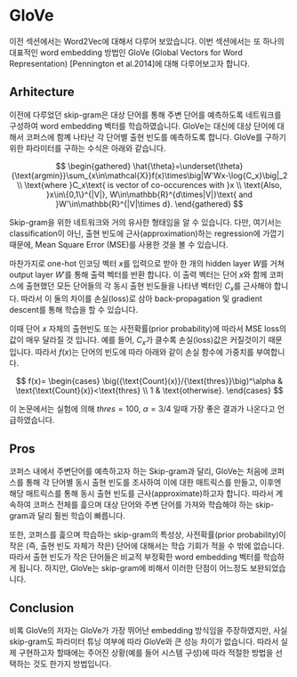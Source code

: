 # GloVe

이전 섹션에서는 Word2Vec에 대해서 다루어 보았습니다. 이번 섹션에서는 또 하나의 대표적인 word embedding 방법인 GloVe (Global Vectors for Word Representation) [Pennington et al.2014]에 대해 다루어보고자 합니다. 

## Arhitecture

이전에 다루었던 skip-gram은 대상 단어를 통해 주변 단어를 예측하도록 네트워크를 구성하여 word embedding 벡터를 학습하였습니다. GloVe는 대신에 대상 단어에 대해서 코퍼스에 함꼐 나타난 각 단어별 출현 빈도를 예측하도록 합니다. GloVe를 구하기 위한 파라미터를 구하는 수식은 아래와 같습니다.

$$
\begin{gathered}
\hat{\theta}=\underset{\theta}{\text{argmin}}\sum_{x\in\mathcal{X}}f(x)\times\big|W'Wx-\log{C_x}\big|_2 \\
\text{where }C_x\text{ is vector of co-occurences with }x \\ 
\text{Also, }x\in\{0,1\}^{|V|}, W\in\mathbb{R}^{d\times|V|}\text{ and }W'\in\mathbb{R}^{|V|\times d}.
\end{gathered}
$$

Skip-gram을 위한 네트워크와 거의 유사한 형태임을 알 수 있습니다. 다만, 여기서는 classification이 아닌, 출현 빈도에 근사(approximation)하는 regression에 가깝기 때문에, Mean Square Error (MSE)를 사용한 것을 볼 수 있습니다. 

마찬가지로 one-hot 인코딩 벡터 $x$를 입력으로 받아 한 개의 hidden layer $W$를 거쳐 output layer $W'$를 통해 출력 벡터를 반환 합니다. 이 출력 벡터는 단어 $x$와 함께 코퍼스에 출현했던 모든 단어들의 각 동시 출현 빈도들을 나타낸 벡터인 $C_x$를 근사해야 합니다. 따라서 이 둘의 차이를 손실(loss)로 삼아 back-propagation 및 gradient descent를 통해 학습을 할 수 있습니다.

이때 단어 $x$ 자체의 출현빈도 또는 사전확률(prior probability)에 따라서 MSE loss의 값이 매우 달라질 것 입니다. 예를 들어, $C_x$가 클수록 손실(loss)값은 커질것이기 때문입니다. 따라서 $f(x)$는 단어의 빈도에 따라 아래와 같이 손실 함수에 가중치를 부여합니다.

$$
f(x)=
\begin{cases}
\big({\text{Count}(x)}/{\text{thres}}\big)^\alpha & \text{\text{Count}(x)}<\text{thres} \\
1 & \text{otherwise}.
\end{cases}
$$

이 논문에서는 실험에 의해 $thres=100$, $\alpha=3/4$ 일때 가장 좋은 결과가 나온다고 언급하였습니다.

## Pros

코퍼스 내에서 주변단어를 예측하고자 하는 Skip-gram과 달리, GloVe는 처음에 코퍼스를 통해 각 단어별 동시 출현 빈도를 조사하여 이에 대한 매트릭스를 만들고, 이후엔 해당 매트릭스를 통해 동시 출현 빈도를 근사(approximate)하고자 합니다. 따라서 계속하여 코퍼스 전체를 흝으며 대상 단어와 주변 단어를 가져와 학습해야 하는 skip-gram과 달리 훨씬 학습이 빠릅니다.

또한, 코퍼스를 흝으며 학습하는 skip-gram의 특성상, 사전확률(prior probability)이 작은 (즉, 출현 빈도 자체가 작은) 단어에 대해서는 학습 기회가 적을 수 밖에 없습니다. 따라서 출현 빈도가 작은 단어들은 비교적 부정확한 word embedding 벡터를 학습하게 됩니다. 하지만, GloVe는 skip-gram에 비해서 이러한 단점이 어느정도 보완되었습니다.

## Conclusion

비록 GloVe의 저자는 GloVe가 가장 뛰어난 embedding 방식임을 주장하였지만, 사실 skip-gram도 파라미터 튜닝 여부에 따라 GloVe와 큰 성능 차이가 없습니다. 따라서 실제 구현하고자 할때에는 주어진 상황(예를 들어 시스템 구성)에 따라 적절한 방법을 선택하는 것도 한가지 방법입니다.